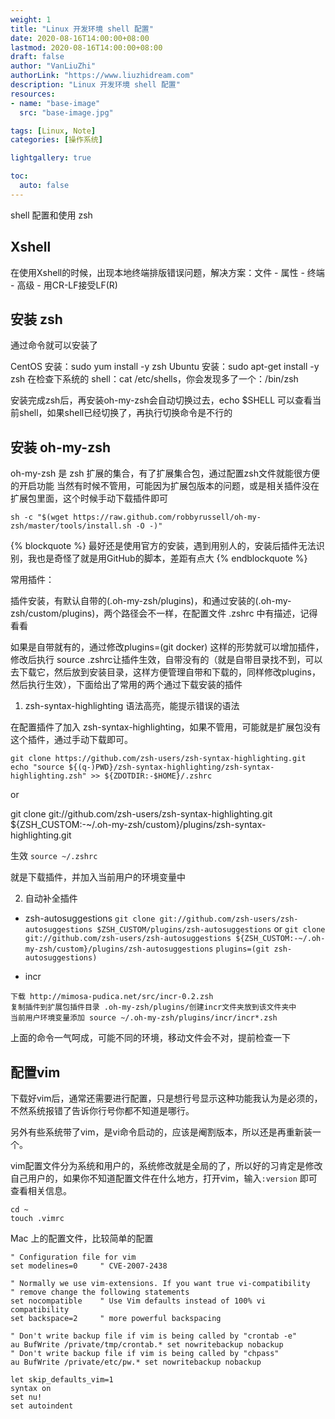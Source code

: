 ```yaml
---
weight: 1
title: "Linux 开发环境 shell 配置"
date: 2020-08-16T14:00:00+08:00
lastmod: 2020-08-16T14:00:00+08:00
draft: false
author: "VanLiuZhi"
authorLink: "https://www.liuzhidream.com"
description: "Linux 开发环境 shell 配置"
resources:
- name: "base-image"
  src: "base-image.jpg"

tags: [Linux, Note]
categories: [操作系统]

lightgallery: true

toc:
  auto: false
---
```


shell 配置和使用 zsh

<!-- more -->

## Xshell

在使用Xshell的时候，出现本地终端排版错误问题，解决方案：文件 - 属性 - 终端 - 高级 - 用CR-LF接受LF(R)

## 安装 zsh

通过命令就可以安装了

CentOS 安装：sudo yum install -y zsh
Ubuntu 安装：sudo apt-get install -y zsh
在检查下系统的 shell：cat /etc/shells，你会发现多了一个：/bin/zsh

安装完成zsh后，再安装oh-my-zsh会自动切换过去，echo $SHELL 可以查看当前shell，如果shell已经切换了，再执行切换命令是不行的

## 安装 oh-my-zsh

oh-my-zsh 是 zsh 扩展的集合，有了扩展集合包，通过配置zsh文件就能很方便的开启功能
当然有时候不管用，可能因为扩展包版本的问题，或是相关插件没在扩展包里面，这个时候手动下载插件即可

`sh -c "$(wget https://raw.github.com/robbyrussell/oh-my-zsh/master/tools/install.sh -O -)"`

{% blockquote %}
最好还是使用官方的安装，遇到用别人的，安装后插件无法识别，我也是奇怪了就是用GitHub的脚本，差距有点大
{% endblockquote %}

常用插件：

插件安装，有默认自带的(.oh-my-zsh/plugins)，和通过安装的(.oh-my-zsh/custom/plugins)，两个路径会不一样，在配置文件 .zshrc 中有描述，记得看看

如果是自带就有的，通过修改plugins=(git docker) 这样的形势就可以增加插件，修改后执行 source .zshrc让插件生效，自带没有的（就是自带目录找不到，可以去下载它，然后放到安装目录，这样方便管理自带和下载的，同样修改plugins，然后执行生效），下面给出了常用的两个通过下载安装的插件

1. zsh-syntax-highlighting 语法高亮，能提示错误的语法

在配置插件了加入 zsh-syntax-highlighting，如果不管用，可能就是扩展包没有这个插件，通过手动下载即可。

```
git clone https://github.com/zsh-users/zsh-syntax-highlighting.git 
echo "source ${(q-)PWD}/zsh-syntax-highlighting/zsh-syntax-highlighting.zsh" >> ${ZDOTDIR:-$HOME}/.zshrc
```

or

git clone git://github.com/zsh-users/zsh-syntax-highlighting.git ${ZSH_CUSTOM:-~/.oh-my-zsh/custom}/plugins/zsh-syntax-highlighting.git

生效 `source ~/.zshrc`

就是下载插件，并加入当前用户的环境变量中

2. 自动补全插件

- zsh-autosuggestions
`git clone git://github.com/zsh-users/zsh-autosuggestions $ZSH_CUSTOM/plugins/zsh-autosuggestions`
or
`git clone git://github.com/zsh-users/zsh-autosuggestions ${ZSH_CUSTOM:-~/.oh-my-zsh/custom}/plugins/zsh-autosuggestions`
`plugins=(git zsh-autosuggestions)`

- incr
```
下载 http://mimosa-pudica.net/src/incr-0.2.zsh
复制插件到扩展包插件目录 .oh-my-zsh/plugins/创建incr文件夹放到该文件夹中
当前用户环境变量添加 source ~/.oh-my-zsh/plugins/incr/incr*.zsh
```

上面的命令一气呵成，可能不同的环境，移动文件会不对，提前检查一下

## 配置vim

下载好vim后，通常还需要进行配置，只是想行号显示这种功能我认为是必须的，不然系统报错了告诉你行号你都不知道是哪行。

另外有些系统带了vim，是vi命令启动的，应该是阉割版本，所以还是再重新装一个。

vim配置文件分为系统和用户的，系统修改就是全局的了，所以好的习肯定是修改自己用户的，如果你不知道配置文件在什么地方，打开vim，输入`:version` 即可查看相关信息。

    cd ~ 
    touch .vimrc

Mac 上的配置文件，比较简单的配置

```
" Configuration file for vim
set modelines=0		" CVE-2007-2438

" Normally we use vim-extensions. If you want true vi-compatibility
" remove change the following statements
set nocompatible	" Use Vim defaults instead of 100% vi compatibility
set backspace=2		" more powerful backspacing

" Don't write backup file if vim is being called by "crontab -e"
au BufWrite /private/tmp/crontab.* set nowritebackup nobackup
" Don't write backup file if vim is being called by "chpass"
au BufWrite /private/etc/pw.* set nowritebackup nobackup

let skip_defaults_vim=1
syntax on
set nu!
set autoindent
```